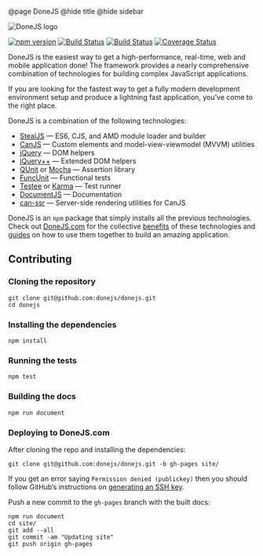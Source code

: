 @page DoneJS
@hide title
@hide sidebar

![DoneJS logo](https://donejs.com/static/img/donejs-logo-black.svg)

[![npm version](https://badge.fury.io/js/donejs.svg)](https://badge.fury.io/js/donejs)
[![Build Status](https://travis-ci.org/donejs/donejs.svg?branch=master)](https://travis-ci.org/donejs/donejs)
[![Build Status](https://ci.appveyor.com/api/projects/status/github/donejs/donejs?branch=master&svg=true)](https://ci.appveyor.com/project/daffl/donejs)
[![Coverage Status](https://coveralls.io/repos/github/donejs/donejs/badge.svg?branch=master)](https://coveralls.io/github/donejs/donejs?branch=master)

DoneJS is the easiest way to get a high-performance, real-time, web and mobile application
done! The framework provides a nearly comprehensive combination of technologies for
building complex JavaScript applications.

If you are looking for the fastest way to get a fully modern development environment setup
and produce a lightning fast application, you’ve come to the right place.

DoneJS is a combination of the following technologies:

- [StealJS](http://stealjs.com) — ES6, CJS, and AMD module loader and builder
- [CanJS](https://canjs.com) — Custom elements and model-view-viewmodel (MVVM) utilities
- [jQuery](https://jquery.com/) — DOM helpers
- [jQuery++](http://jquerypp.com) — Extended DOM helpers
- [QUnit](https://qunitjs.com/) or [Mocha](https://mochajs.org/) — Assertion library
- [FuncUnit](https://funcunit.com/) — Functional tests
- [Testee](https://github.com/bitovi/testee) or [Karma](https://karma-runner.github.io/) — Test runner
- [DocumentJS](http://documentjs.com) — Documentation
- [can-ssr](https://github.com/canjs/ssr) — Server-side rendering utilities for CanJS

DoneJS is an `npm` package that simply installs all the previous
technologies. Check out [DoneJS.com](https://donejs.com/) for the collective [benefits](https://donejs.com/Features.html) of these technologies
and [guides](https://donejs.com/Guides.html) on how to use them together to build an amazing application.

## Contributing

### Cloning the repository

```
git clone git@github.com:donejs/donejs.git
cd donejs
```

### Installing the dependencies

```
npm install
```

### Running the tests

```
npm test
```

### Building the docs

```
npm run document
```

### Deploying to DoneJS.com

After cloning the repo and installing the dependencies:

```
git clone git@github.com:donejs/donejs.git -b gh-pages site/
```

If you get an error saying `Permission denied (publickey)` then you should follow GitHub’s instructions on
[generating an SSH key](https://help.github.com/articles/generating-a-new-ssh-key-and-adding-it-to-the-ssh-agent/).

Push a new commit to the `gh-pages` branch with the built docs:

```
npm run document
cd site/
git add --all
git commit -am "Updating site"
git push origin gh-pages
```
